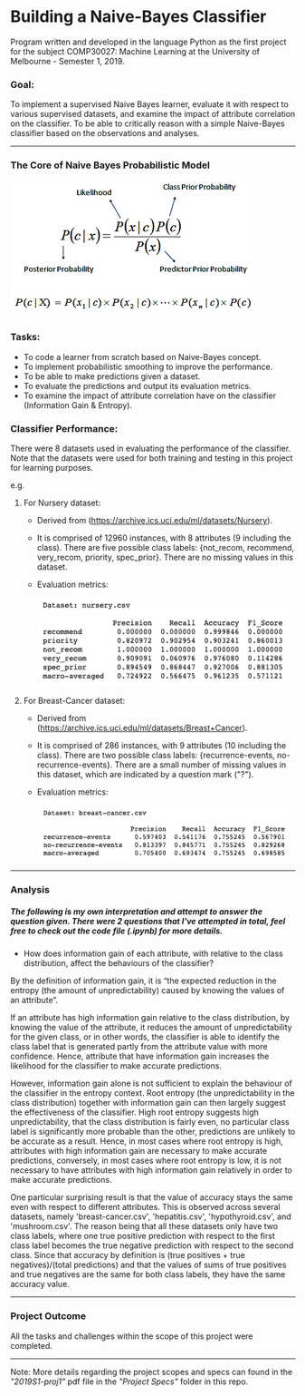 # Building a Naive-Bayes Classifier
Program written and developed in the language Python as the first project for the subject COMP30027: Machine Learning at the University of Melbourne - Semester 1, 2019.

### Goal: 
To implement a supervised Naive Bayes learner, evaluate it with respect to various supervised datasets, and examine the impact of attribute correlation on the classifier. To be able to critically reason with a simple Naive-Bayes classifier based on the observations and analyses.

---
### The Core of Naive Bayes Probabilistic Model
![naive-bayes](https://raw.githubusercontent.com/nickangmc/naive-bayes-classifier/master/readme-images/naive-bayes-concept.png)

### Tasks:
- To code a learner from scratch based on Naive-Bayes concept.
- To implement probabilistic smoothing to improve the performance.
- To be able to make predictions given a dataset.
- To evaluate the predictions and output its evaluation metrics.
- To examine the impact of attribute correlation have on the classifier (Information Gain & Entropy).

### Classifier Performance:
There were 8 datasets used in evaluating the performance of the classifier. Note that the datasets were used for both training and testing in this project for learning purposes.

e.g.
1. For Nursery dataset:
    - Derived from (https://archive.ics.uci.edu/ml/datasets/Nursery). 
    - It is comprised of 12960 instances, with 8 attributes (9 including the class). There are five possible class labels: {not_recom, recommend, very_recom, priority, spec_prior}. There are no missing values in this dataset.
    - Evaluation metrics:

         ![nursery-evaluation](https://raw.githubusercontent.com/nickangmc/naive-bayes-classifier/master/readme-images/nursery-evaluation.png)

2. For Breast-Cancer dataset:
    - Derived from (https://archive.ics.uci.edu/ml/datasets/Breast+Cancer). 
    - It is comprised of 286 instances, with 9 attributes (10 including the class). There are two possible class labels: {recurrence-events, no-recurrence-events}. There are a small number of missing values in this dataset, which are indicated by a question mark ("?").
    - Evaluation metrics:

         ![breast-cancer-evaluation](https://raw.githubusercontent.com/nickangmc/naive-bayes-classifier/master/readme-images/breast-cancer-evaluation.png)

---
### Analysis
##### The following is my own interpretation and attempt to answer the question given. There were 2 questions that I've attempted in total, feel free to check out the code file (.ipynb) for more details.

- How does information gain of each attribute, with relative to the class distribution, affect the behaviours of the classifier?

By the definition of information gain, it is “the expected reduction in the entropy (the amount of unpredictability) caused by knowing the values of an attribute”.

If an attribute has high information gain relative to the class distribution, by knowing the value of the attribute, it reduces the amount of unpredictability for the given class, or in other words, the classifier is able to identify the class label that is generated partly from the attribute value with more confidence. Hence, attribute that have information gain increases the likelihood for the classifier to make accurate predictions.

 However, information gain alone is not sufficient to explain the behaviour of the classifier in the entropy context. Root entropy (the unpredictability in the class distribution) together with information gain can then largely suggest the effectiveness of the classifier. High root entropy suggests high unpredictability, that the class distribution is fairly even, no particular class label is significantly more probable than the other, predictions are unlikely to be accurate as a result. Hence, in most cases where root entropy is high, attributes with high information gain are necessary to make accurate predictions, conversely, in most cases where root entropy is low, it is not necessary to have attributes with high information gain relatively in order to make accurate predictions.

One particular surprising result is that the value of accuracy stays the same even with respect to different attributes. This is observed across several datasets, namely 'breast-cancer.csv', 'hepatitis.csv', 'hypothyroid.csv', and 'mushroom.csv'. The reason being that all these datasets only have two class labels, where one true positive prediction with respect to the first class label becomes the true negative prediction with respect to the second class. Since that accuracy by definition is (true positives + true negatives)/(total predictions) and that the values of sums of true positives and true negatives are the same for both class labels, they have the same accuracy value.

---

### Project Outcome
All the tasks and challenges within the scope of this project were completed. 

---

Note: More details regarding the project scopes and specs can found in the _"2019S1-proj1"_ pdf file in the _"Project Specs"_ folder in this repo.
